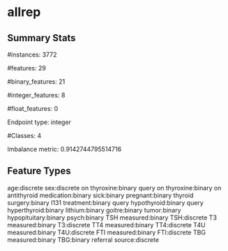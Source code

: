 # allrep

## Summary Stats

#instances: 3772

#features: 29

  #binary_features: 21

  #integer_features: 8

  #float_features: 0

Endpoint type: integer

#Classes: 4

Imbalance metric: 0.9142744795514716

## Feature Types

 age:discrete
sex:discrete
on thyroxine:binary
query on thyroxine:binary
on antithyroid medication:binary
sick:binary
pregnant:binary
thyroid surgery:binary
I131 treatment:binary
query hypothyroid:binary
query hyperthyroid:binary
lithium:binary
goitre:binary
tumor:binary
hypopituitary:binary
psych:binary
TSH measured:binary
TSH:discrete
T3 measured:binary
T3:discrete
TT4 measured:binary
TT4:discrete
T4U measured:binary
T4U:discrete
FTI measured:binary
FTI:discrete
TBG measured:binary
TBG:binary
referral source:discrete

